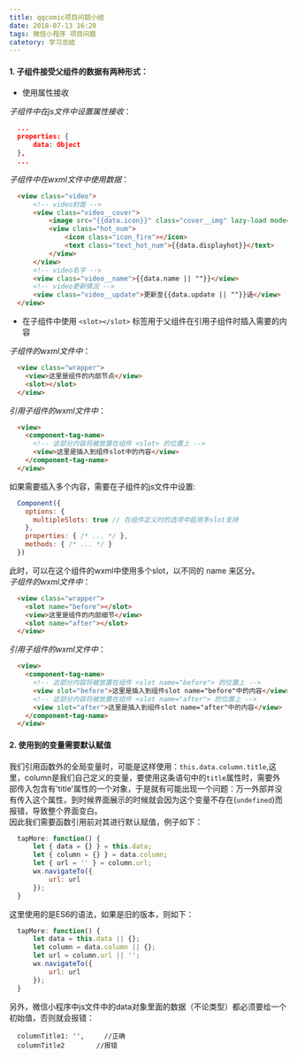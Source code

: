 ```yaml
---
title: qqcomic项目问题小结
date: 2018-07-13 16:20
tags: 微信小程序 项目问题
catetory: 学习总结
---
```


#### 1. 子组件接受父组件的数据有两种形式：

- 使用属性接收

*子组件中在js文件中设置属性接收*：

```json
  ...
  properties: {
      data: Object
  },
  ...
```

*子组件中在wxml文件中使用数据*：

```html
  <view class="video">
      <!-- video封面 -->
      <view class="video__cover">
          <image src="{{data.icon}}" class="cover__img" lazy-load mode="aspectFill" />
          <view class="hot_num">
              <icon class="icon_fire"></icon>
              <text class="text_hot_num">{{data.displayhot}}</text>
          </view>
      </view>
      <!-- video名字 -->
      <view class="video__name">{{data.name || ""}}</view>
      <!-- video更新情況 -->
      <view class="video__update">更新至{{data.update || ""}}话</view>
  </view>
```

- 在子组件中使用 `<slot></slot>` 标签用于父组件在引用子组件时插入需要的内容

*子组件的wxml文件中*：

```html
  <view class="wrapper">
    <view>这里是组件的内部节点</view>
    <slot></slot>
  </view>
```

*引用子组件的wxml文件中*：

```html
  <view>
    <component-tag-name>
      <!-- 这部分内容将被放置在组件 <slot> 的位置上 -->
      <view>这里是插入到组件slot中的内容</view>
    </component-tag-name>
  </view>
```

如果需要插入多个内容，需要在子组件的js文件中设置:

```javascript
  Component({
    options: {
      multipleSlots: true // 在组件定义时的选项中启用多slot支持
    },
    properties: { /* ... */ },
    methods: { /* ... */ }
  })
```

此时，可以在这个组件的wxml中使用多个slot，以不同的 name 来区分。<br />
*子组件的wxml文件中*：

```html
  <view class="wrapper">
    <slot name="before"></slot>
    <view>这里是组件的内部细节</view>
    <slot name="after"></slot>
  </view>
```

*引用子组件的wxml文件中*：

```html
  <view>
    <component-tag-name>
      <!-- 这部分内容将被放置在组件 <slot name="before"> 的位置上 -->
      <view slot="before">这里是插入到组件slot name="before"中的内容</view>
      <!-- 这部分内容将被放置在组件 <slot name="after"> 的位置上 -->
      <view slot="after">这里是插入到组件slot name="after"中的内容</view>
    </component-tag-name>
  </view>
```

#### 2. 使用到的变量需要默认赋值

我们引用函数外的全局变量时，可能是这样使用：`this.data.column.title`,这里，column是我们自己定义的变量，要使用这条语句中的`title`属性时，需要外部传入包含有'title'属性的一个对象，于是就有可能出现一个问题：万一外部并没有传入这个属性，到时候界面展示的时候就会因为这个变量不存在(`undefined`)而报错，导致整个界面变白。<br>
因此我们需要函数引用前对其进行默认赋值，例子如下：

```javascript
  tapMore: function() {
      let { data = {} } = this.data;
      let { column = {} } = data.column;
      let { url = '' } = column.url;
      wx.navigateTo({
          url: url
      });
  }
```

这里使用的是ES6的语法，如果是旧的版本，则如下：

```javascript
  tapMore: function() {
      let data = this.data || {};
      let column = data.column || {};
      let url = column.url || '';
      wx.navigateTo({
          url: url
      });
  }
```

另外，微信小程序中js文件中的data对象里面的数据（不论类型）都必须要给一个初始值，否则就会报错：

```
  columnTitle1: '',     //正确
  columnTitle2        //报错
```

